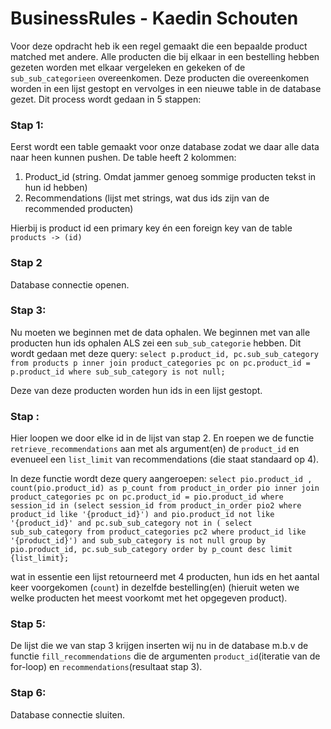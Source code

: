 # BusinessRules - Kaedin Schouten

Voor deze opdracht heb ik een regel gemaakt die een bepaalde product matched met andere. Alle producten die bij elkaar in een bestelling hebben gezeten worden met elkaar vergeleken en gekeken of de `sub_sub_categorieen` overeenkomen. Deze producten die overeenkomen worden in een lijst gestopt en vervolges in een nieuwe table in de database gezet. Dit process wordt gedaan in 5 stappen:

### Stap 1:
  Eerst wordt een table gemaakt voor onze database zodat we daar alle data naar heen kunnen pushen. De table heeft 2 kolommen:
  1. Product_id (string. Omdat jammer genoeg sommige producten tekst in hun id hebben)
  2. Recommendations (lijst met strings, wat dus ids zijn van de recommended producten)
  
  Hierbij is product id een primary key én een foreign key van de table `products -> (id)`

### Stap 2
  Database connectie openen.

### Stap 3:
  Nu moeten we beginnen met de data ophalen. We beginnen met van alle producten hun ids ophalen ALS zei een `sub_sub_categorie` hebben. Dit wordt gedaan met deze query: 
  `select p.product_id, pc.sub_sub_category from products p inner join product_categories pc on pc.product_id = p.product_id where sub_sub_category is not null;` 
  
  Deze van deze producten worden hun ids in een lijst gestopt.

### Stap :
  Hier loopen we door elke id in de lijst van stap 2. En roepen we de functie `retrieve_recommendations` aan met als argument(en) de `product_id` en evenueel een `list_limit` van recommendations (die staat standaard op 4).
  
  In deze functie wordt deze query aangeroepen: `select pio.product_id , count(pio.product_id) as p_count from product_in_order pio inner join product_categories pc on pc.product_id = pio.product_id where session_id in (select session_id from product_in_order pio2 where product_id like '{product_id}') and pio.product_id not like '{product_id}' and pc.sub_sub_category not in ( select sub_sub_category from product_categories pc2 where product_id like '{product_id}') and sub_sub_category is not null group by pio.product_id, pc.sub_sub_category order by p_count desc limit {list_limit};`
  
  wat in essentie een lijst retourneerd met 4 producten, hun ids en het aantal keer voorgekomen (`count`) in dezelfde bestelling(en) (hieruit weten we welke producten het meest voorkomt met het opgegeven product).
  
### Stap 5:
  De lijst die we van stap 3 krijgen inserten wij nu in de database m.b.v de functie `fill_recommendations` die de argumenten `product_id`(iteratie van de for-loop) en `recommendations`(resultaat stap 3).
  
### Stap 6:
  Database connectie sluiten.
